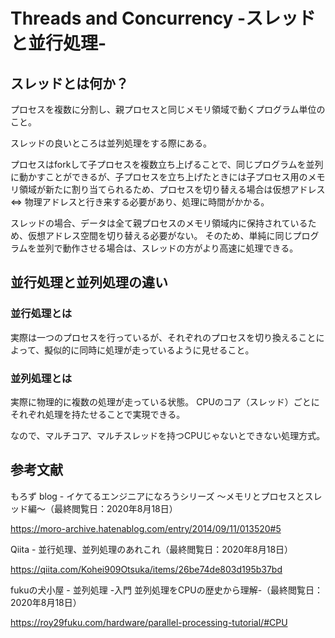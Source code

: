 # Threads and Concurrency -スレッドと並行処理-
## スレッドとは何か？
プロセスを複数に分割し、親プロセスと同じメモリ領域で動くプログラム単位のこと。

スレッドの良いところは並列処理をする際にある。

プロセスはforkして子プロセスを複数立ち上げることで、同じプログラムを並列に動かすことができるが、子プロセスを立ち上げたときには子プロセス用のメモリ領域が新たに割り当てられるため、プロセスを切り替える場合は仮想アドレス ⇔ 物理アドレスと行き来する必要があり、処理に時間がかかる。

スレッドの場合、データは全て親プロセスのメモリ領域内に保持されているため、仮想アドレス空間を切り替える必要がない。
そのため、単純に同じプログラムを並列で動作させる場合は、スレッドの方がより高速に処理できる。

## 並行処理と並列処理の違い
### 並行処理とは
実際は一つのプロセスを行っているが、それぞれのプロセスを切り換えることによって、擬似的に同時に処理が走っているように見せること。

### 並列処理とは
実際に物理的に複数の処理が走っている状態。
CPUのコア（スレッド）ごとにそれぞれ処理を持たせることで実現できる。

なので、マルチコア、マルチスレッドを持つCPUじゃないとできない処理方式。

<!-- ## 並行処理と並列処理は何のためにあるの？ -->

## 参考文献
もろず blog - イケてるエンジニアになろうシリーズ 〜メモリとプロセスとスレッド編〜（最終閲覧日：2020年8月18日）

https://moro-archive.hatenablog.com/entry/2014/09/11/013520#5

Qiita - 並行処理、並列処理のあれこれ（最終閲覧日：2020年8月18日）

https://qiita.com/Kohei909Otsuka/items/26be74de803d195b37bd

fukuの犬小屋 - 並列処理 -入門 並列処理をCPUの歴史から理解-（最終閲覧日：2020年8月18日）

https://roy29fuku.com/hardware/parallel-processing-tutorial/#CPU
